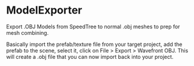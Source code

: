 # ModelExporter
Export .OBJ Models from SpeedTree to normal .obj meshes to prep for mesh combining.

Basically import the prefab/texture file from your target project, add the prefab to the scene, select it, click on File > Export > Wavefront OBJ.
This will create a .obj file that you can now import back into your project.
